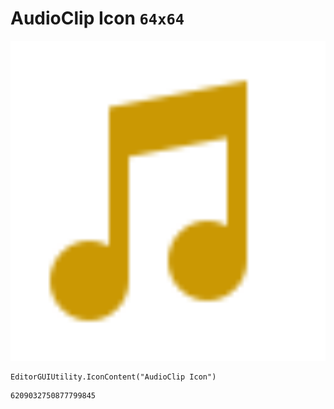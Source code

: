 # AudioClip Icon `64x64`
<img src="/img/AudioClip%20Icon.png" width=512 height=512>

``` CSharp
EditorGUIUtility.IconContent("AudioClip Icon")
```
```
6209032750877799845
```
